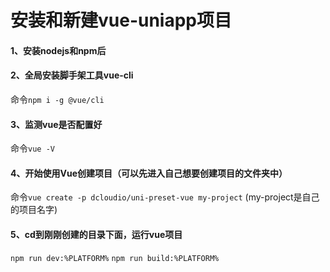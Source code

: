 # 安装和新建vue-uniapp项目

#### 1、安装nodejs和npm后

#### 2、全局安装脚手架工具vue-cli

命令`npm i -g @vue/cli`

#### 3、监测vue是否配置好

命令`vue -V`

#### 4、开始使用Vue创建项目（可以先进入自己想要创建项目的文件夹中）

命令`vue create -p dcloudio/uni-preset-vue my-project`  (my-project是自己的项目名字)

#### 5、cd到刚刚创建的目录下面，运行vue项目

`npm run dev:%PLATFORM%`
`npm run build:%PLATFORM%`

